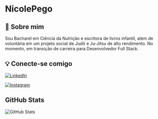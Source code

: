 # NicolePego
## 🚀 Sobre mim
Sou Bacharel em Ciência da Nutrição e escritora de livros infantil, além de voluntária em um projeto social de Judô e Ju-Jitsu de alto rendimento. No momento, em transição de carreira para Desenvolvedor Full Stack.

## 💡 Conecte-se comigo
[![LinkedIn](https://img.shields.io/badge/LinkedIn-000?style=for-the-badge&logo=linkedin&logoColor=0E76A8)](https://www.linkedin.com/in/nicole-pêgo-4242b3214/)

[![Instagram](https://img.shields.io/badge/Instagram-000?style=for-the-badge&logo=instagram)](https://www.instagram.com/nutri.nicolepego/)

## GitHub Stats
![GitHub Stats](https://github-readme-stats.vercel.app/api?username=NicolePego&theme=transparent&bg_color=000&border_color=899ad5&show_icons=true&icon_color=30A3DC&title_color=d07684&text_color=FFF)